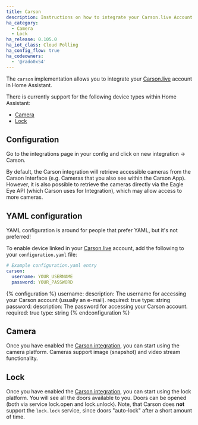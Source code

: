 ```yaml
---
title: Carson
description: Instructions on how to integrate your Carson.live Account within Home Assistant.
ha_category:
  - Camera
  - Lock
ha_release: 0.105.0
ha_iot_class: Cloud Polling
ha_config_flow: true
ha_codeowners:
  - '@rado0x54'
---
```


The `carson` implementation allows you to integrate your [Carson.live](https://carson.live/) account in Home Assistant.

There is currently support for the following device types within Home Assistant:

- [Camera](#camera)
- [Lock](#lock)

## Configuration

Go to the integrations page in your config and click on new integration -> Carson.

By default, the Carson integration will retrieve accessible cameras from the Carson Interface (e.g. Cameras that you also see within the Carson App).
However, it is also possible to retrieve the cameras directly via the Eagle Eye API (which Carson uses for Integration), which may allow access to
more cameras.

## YAML configuration

YAML configuration is around for people that prefer YAML, but it's not preferred!

To enable device linked in your [Carson.live](https://carson.live/) account, add the following to your `configuration.yaml` file:

```yaml
# Example configuration.yaml entry
carson:
  username: YOUR_USERNAME
  password: YOUR_PASSWORD
```

{% configuration %}
username:
  description: The username for accessing your Carson account (usually an e-mail).
  required: true
  type: string
password:
  description: The password for accessing your Carson account.
  required: true
  type: string
{% endconfiguration %}

## Camera

Once you have enabled the [Carson integration](/integrations/carson), you can start using the camera platform.
Cameras support image (snapshot) and video stream functionality.

## Lock

Once you have enabled the [Carson integration](/integrations/carson), you can start using the lock platform. You will see all the doors available to you.
Doors can be opened (both via service lock.open and lock.unlock). Note, that Carson does **not** support the `lock.lock` service, since doors "auto-lock" after a short amount of time.
